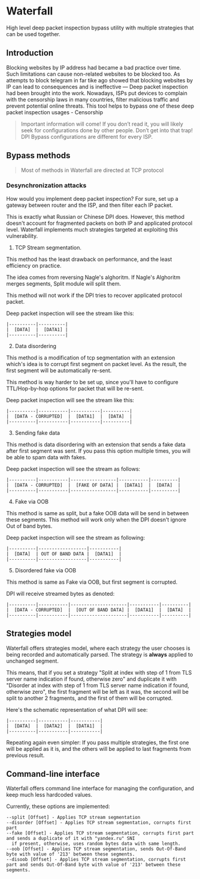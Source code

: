 # Waterfall

High level deep packet inspection bypass utility with multiple strategies that can be used together.

## Introduction

Blocking websites by IP address had became a bad practice over time. Such limitations can cause non-related websites to be blocked too. As attempts to block telegram in far tike ago showed that blocking websites by IP can lead to consequences and is ineffective — Deep packet inspection had been brought into the work.
Nowadays, ISPs put devices to complain with the censorship laws in many countries, filter malicious traffic and prevent potential online threats. This tool helps to bypass one of these deep packet inspection usages - Censorship

> Important information will come!
> If you don’t read it, you will likely seek for configurations done by other people.
> Don’t get into that trap! DPI Bypass configurations are different for every ISP.

## Bypass methods

> Most of methods in Waterfall are directed at TCP protocol

### Desynchronization attacks

How would you implement deep packet inspection? For sure, set up a gateway between router and the ISP, and then filter each IP packet.

This is exactly what Russian or Chinese DPI does. However, this method doesn't account for fragmented packets on both IP and applicated protocol level. Waterfall implements much strategies targeted at exploiting this vulnerability.

1. TCP Stream segmentation.

This method has the least drawback on performance, and the least efficiency on practice.

The idea comes from reversing Nagle's alghoritm. If Nagle's Alghoritm merges segments, Split module will split them.

This method will not work if the DPI tries to recover applicated protocol packet.

Deep packet inspection will see the stream like this:
```
|----------|----------|
|  [DATA]  |  [DATA1] |
|----------|----------|
```
2. Data disordering

This method is a modification of tcp segmentation with an extension which's idea is to corrupt first segment on packet level. 
As the result, the first segment will be automatically re-sent. 

This method is way harder to be set up, since you'll have to configure TTL/Hop-by-hop options for packet that will be re-sent.

Deep packet inspection will see the stream like this:
```
|----------|-----------|-----------|----------|
|  [DATA - CORRUPTED]  |  [DATA1]  |  [DATA]  |
|----------|-----------|-----------|----------|
```
3. Sending fake data 

This method is data disordering with an extension that sends a fake data after first segment was sent. If you pass this option multiple times, you will be able to spam data with fakes.

Deep packet inspection will see the stream as follows:
```
|----------|-----------|-----------------|-----------|----------|
|  [DATA - CORRUPTED]  |  [FAKE OF DATA] |  [DATA1]  |  [DATA]  |
|----------|-----------|-----------------|-----------|----------|
```
4. Fake via OOB

This method is same as split, but a fake OOB data will be send in between these segments. This method will work only when the DPI doesn't ignore Out of band bytes.

Deep packet inspection will see the stream as following:
```
|----------|------------------|-----------|
|  [DATA]  | OUT OF BAND DATA |  [DATA1]  |
|----------|------------------|-----------|
```
5. Disordered fake via OOB

This method is same as Fake via OOB, but first segment is corrupted.

DPI will receive streamed bytes as denoted:
```
|----------|-----------|---------------------|-----------|----------|
|  [DATA - CORRUPTED]  |  [OUT OF BAND DATA] |  [DATA1]  |  [DATA]  |
|----------|-----------|---------------------|-----------|----------|
```

## Strategies model

Waterfall offers strategies model, where each strategy the user chooses is being recorded and automatically parsed. The strategy is **always** applied to unchanged segment. 

This means, that if you set a strategy "Split at index with step of 1 from TLS server name indication if found, otherwise zero" and duplicate it with "Disorder at index with step of 1 from TLS server name indication if found, otherwise zero", the first fragment will be left as it was, the second will be split to another 2 fragments, and the first of them will be corrupted.

Here's the schematic representation of what DPI will see:

```
|----------|-----------|-----------|
|  [DATA]  |  [DATA2]  |  [DATA1]  |
|----------|-----------|-----------|
```

Repeating again even simpler: If you pass multiple strategies, the first one will be applied as it is, and the others will be applied to last fragments from previous result.

## Command-line interface

Waterfall offers command line interface for managing the configuration, and keep much less hardcoded values.

Currently, these options are implemented:

```
--split [Offset] - Applies TCP stream segmentation
--disorder [Offset] - Applies TCP stream segmentation, corrupts first part
--fake [Offset] - Applies TCP stream segmentation, corrupts first part and sends a duplicate of it with "yandex.ru" SNI
  if present, otherwise, uses random bytes data with same length.
--oob [Offset] - Applies TCP stream segmentation, sends Out-Of-Band byte with value of '213' between these segments.
--disoob [Offset] - Applies TCP stream segmentation, corrupts first part and sends Out-Of-Band byte with value of '213' between these segments.
```
